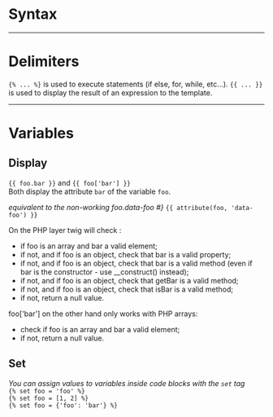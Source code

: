 # Syntax

---

# Delimiters

`{% ... %}` is used to execute statements (if else, for, while, etc...).
`{{ ... }}` is used to display the result of an expression to the template.

---

# Variables 

## Display

`{{ foo.bar }}` and `{{ foo['bar'] }}`  
Both display the attribute `bar` of the variable `foo`.  

*equivalent to the non-working foo.data-foo #}*
`{{ attribute(foo, 'data-foo') }}`

On the PHP layer twig will check :
*   if foo is an array and bar a valid element;
*   if not, and if foo is an object, check that bar is a valid property;
*   if not, and if foo is an object, check that bar is a valid method (even if bar is the constructor - use __construct() instead);
*   if not, and if foo is an object, check that getBar is a valid method;
*   if not, and if foo is an object, check that isBar is a valid method;
*   if not, return a null value.  

foo['bar'] on the other hand only works with PHP arrays:
*   check if foo is an array and bar a valid element;
*   if not, return a null value.  

## Set

*You can assign values to variables inside code blocks with the `set` tag*  
`{% set foo = 'foo' %}`  
`{% set foo = [1, 2] %}`  
`{% set foo = {'foo': 'bar'} %}`  
